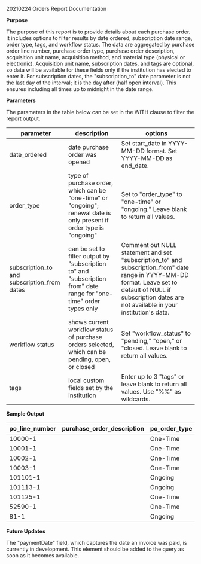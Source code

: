

20210224 Orders Report Documentation

**Purpose**

The purpose of this report is to provide details about each purchase order. It includes options to filter results by date ordered, subscription date range, order type, tags, and workflow status. The data are aggregated by purchase order line number, purchase order type, purchase order description, acquisition unit name, acquisition method, and material type (physical or electronic). Acquisition unit name, subscription dates, and tags are optional, so data will be available for these fields only if the institution has elected to enter it. For subscription dates, the &quot;subscription\_to&quot; date parameter is not the last day of the interval; it is the day after (half open interval). This ensures including all times up to midnight in the date range.

**Parameters**

The parameters in the table below can be set in the WITH clause to filter the report output.

| parameter | description | options |
| --- | --- | --- |
| date\_ordered | date purchase order was opened | Set start\_date in YYYY-MM-DD format. Set YYYY-MM-DD as end\_date. |
| order\_type | type of purchase order, which can be &quot;one-time&quot; or &quot;ongoing&quot;; renewal date is only present if order type is &quot;ongoing&quot; | Set to &quot;order\_type&quot; to &quot;one-time&quot; or &quot;ongoing.&quot; Leave blank to return all values. |
| subscription\_to and subscription\_from dates | can be set to filter output by &quot;subscription to&quot; and &quot;subscription from&quot; date range for &quot;one-time&quot; order types only | Comment out NULL statement and set &quot;subscription\_to&quot; and subscription\_from&quot; date range in YYYY-MM-DD format. Leave set to default of NULL if subscription dates are not available in your institution&#39;s data. |
| workflow status | shows current workflow status of purchase orders selected, which can be pending, open, or closed | Set &quot;workflow\_status&quot; to &quot;pending,&quot; &quot;open,&quot; or &quot;closed. Leave blank to return all values. |
| tags | local custom fields set by the institution | Enter up to 3 &quot;tags&quot; or leave blank to return all values. Use &quot;%%&quot; as wildcards. |


**Sample Output**

| po_line_number | purchase_order_description | po_order_type | purchase_order_acquisition_method | po_acquisition_unit_name | purchase_order_elec_material_type_name | purchase_order_phys_material_type_name |
|----------------|----------------------------|---------------|-----------------------------------|--------------------------|----------------------------------------|----------------------------------------|
| 10000-1        |                            | One-Time      | Purchase   At Vendor System       | main                     |                                        | book                                   |
| 10001-1        |                            | One-Time      | Purchase   At Vendor System       | annex                    |                                        | book                                   |
| 10002-1        |                            | One-Time      | Purchase   At Vendor System       | main                     | book                                   |                                        |
| 10003-1        |                            | One-Time      | Purchase   At Vendor System       | annex                    | book                                   |                                        |
| 101101-1       |                            | Ongoing       | Purchase                          | main                     |                                        | book                                   |
| 101113-1       |                            | Ongoing       | Purchase                          | main                     |                                        | text                                   |
| 101125-1       |                            | One-Time      | Purchase                          | main                     |                                        | text                                   |
| 52590-1        |                            | One-Time      | Purchase                          | annex                    | dvd                                    |                                        |
| 81-1           |                            | Ongoing       | Purchase                          | annex                    | sound   recording                      |                                        |

**Future Updates**

The &quot;paymentDate&quot; field, which captures the date an invoice was paid, is currently in development. This element should be added to the query as soon as it becomes available.



